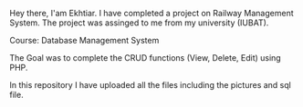 Hey there,
I'am Ekhtiar. I have completed a project on Railway Management System.
The project was assinged to me from my university (IUBAT).

Course:
Database Management System

The Goal was to complete the CRUD functions (View, Delete, Edit)
using PHP. 

In this repository I have uploaded all the files including 
the pictures and sql file.

